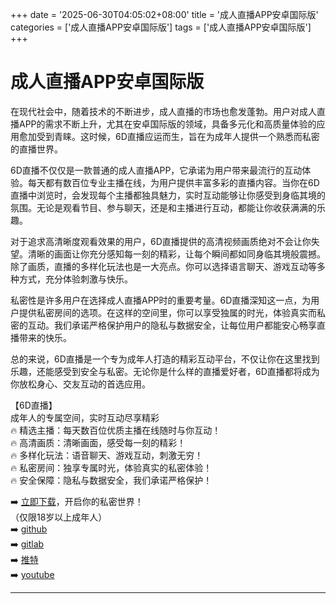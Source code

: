+++
date = '2025-06-30T04:05:02+08:00'
title = '成人直播APP安卓国际版'
categories = ['成人直播APP安卓国际版']
tags = ['成人直播APP安卓国际版']
+++

# 成人直播APP安卓国际版

在现代社会中，随着技术的不断进步，成人直播的市场也愈发蓬勃。用户对成人直播APP的需求不断上升，尤其在安卓国际版的领域，具备多元化和高质量体验的应用愈加受到青睐。这时候，6D直播应运而生，旨在为成年人提供一个熟悉而私密的直播世界。

6D直播不仅仅是一款普通的成人直播APP，它承诺为用户带来最流行的互动体验。每天都有数百位专业主播在线，为用户提供丰富多彩的直播内容。当你在6D直播中浏览时，会发现每个主播都独具魅力，实时互动能够让你感受到身临其境的氛围。无论是观看节目、参与聊天，还是和主播进行互动，都能让你收获满满的乐趣。

对于追求高清晰度观看效果的用户，6D直播提供的高清视频画质绝对不会让你失望。清晰的画面让你充分感知每一刻的精彩，让每个瞬间都如同身临其境般震撼。除了画质，直播的多样化玩法也是一大亮点。你可以选择语言聊天、游戏互动等多种方式，充分体验刺激与快乐。

私密性是许多用户在选择成人直播APP时的重要考量。6D直播深知这一点，为用户提供私密房间的选项。在这样的空间里，你可以享受独属的时光，体验真实而私密的互动。我们承诺严格保护用户的隐私与数据安全，让每位用户都能安心畅享直播带来的快乐。

总的来说，6D直播是一个专为成年人打造的精彩互动平台，不仅让你在这里找到乐趣，还能感受到安全与私密。无论你是什么样的直播爱好者，6D直播都将成为你放松身心、交友互动的首选应用。

【6D直播】  
成年人的专属空间，实时互动尽享精彩  
🔥 精选主播：每天数百位优质主播在线随时与你互动！  
🔥 高清画质：清晰画面，感受每一刻的精彩！  
🔥 多样化玩法：语音聊天、游戏互动，刺激无穷！  
🔥 私密房间：独享专属时光，体验真实的私密体验！  
🔥 安全保障：隐私与数据安全，我们承诺严格保护！  

➡️ [立即下载](https://down123.s3.ap-east-1.amazonaws.com/down/down.html?channelCode=blog)，开启你的私密世界！  
（仅限18岁以上成年人）  
➡️ [github](https://aldult-live.github.io/)  
➡️ [gitlab](https://seo-09598d.gitlab.io/)  
➡️ [推特](https://x.com/wegame33)  
➡️ [youtube](https://www.youtube.com/@6Dlive)  

---
